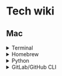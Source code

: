 # Tech wiki

## Mac

<details><summary>Terminal</summary>
<p>

###### Create zshrc

> touch ~/.zshrc

> open ~/.zshrc -a Xcode

> source ~/.zshrc

###### To customise terminal, add in zshrc

> export PS1='sd@tracklib $ '


</p>
</details>

<details><summary>Homebrew</summary>
<p>

###### Install homebrew from terminal

> ruby -e "$(curl -fsSL https://raw.githubusercontent.com/Homebrew/install/master/install)"

</p>
</details>

<details><summary>Python</summary>
<p>

###### Set python3 global, open zshrc

> open ~/.zshrc -a Xcode

and add

> alias pip=/opt/homebrew/bin/pip3

> alias python=/opt/homebrew/bin/python3

</p>
</details>

<details><summary>GitLab/GitHub CLI</summary>
<p>

- [ ] https://docs.gitlab.com/ee/gitlab-basics/start-using-git.html

> brew install gh

> brew install git

###### Login (for github not gitlab)

> gh auth login

###### Create project

> cd <project_dir>

@ SSH

> git clone git@gitlab.tracklib.com:saurav/test.git

@ HTTPS

> git clone https://github.com/sauravdwivedi/test.git

> cd test

###### Initialise connection between project dir and git repository (redundant)

> git init

###### Add remote that tells Git where to push or pull from (redundant)

> git remote add origin git@github.com:sauravdwivedi/test.git

> git remote -v

###### Download the latest changes in the project from origin repo (<_remote> = origin)

> git pull <_remote> <name_of_branch>

> git pull

###### Create a branch

> git checkout -b <name_of_branch>

###### Switch to a branch

> git checkout <name_of_branch>

###### Work on project, make changes (e.g. load <project_dir> in PyCharm)

###### View differences

> git diff

###### View the files that have changes

> git status

###### Add local changes to staging

> git add <filename_OR_folder_name>

###### stage all files in the current directory and subdirectory

> git add .

###### Confirm that the files have been added to staging

> git status

###### Commit the staged files

> git commit -m "e.g. addded test.py in project"

###### Send changes to Git (<_remote> = origin)

> git push <_remote> <name_of_branch>

###### Merge a branch with default branch

> git checkout <default_branch>

> git merge <feature_branch>
  
###### Delete local repo after repo update
  
> cd ..

> sudo rm -r <repo_name>

</p>
</details>


